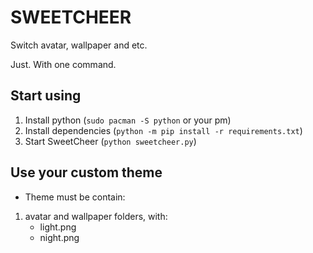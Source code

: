 # SWEETCHEER

Switch avatar, wallpaper and etc.

Just. With one command.

## Start using

1. Install python (`sudo pacman -S python` or your pm)
2. Install dependencies (`python -m pip install -r requirements.txt`)
3. Start SweetCheer (`python sweetcheer.py`)

## Use your custom theme

- Theme must be contain:

1. avatar and wallpaper folders, with:
   - light.png
   - night.png
